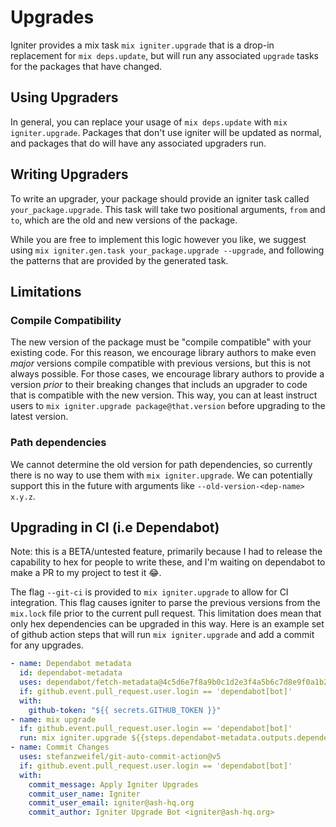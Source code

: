 # Upgrades

Igniter provides a mix task `mix igniter.upgrade` that is a drop-in replacement for
`mix deps.update`, but will run any associated `upgrade` tasks for the packages that have changed.

## Using Upgraders

In general, you can replace your usage of `mix deps.update` with `mix igniter.upgrade`. Packages that
don't use igniter will be updated as normal, and packages that do will have any associated upgraders run.

## Writing Upgraders

To write an upgrader, your package should provide an igniter task called `your_package.upgrade`. This task
will take two positional arguments, `from` and `to`, which are the old and new versions of the package.

While you are free to implement this logic however you like, we suggest using
`mix igniter.gen.task your_package.upgrade --upgrade`, and following the patterns that are provided by the generated task.

## Limitations

### Compile Compatibility

The new version of the package must be "compile compatible" with your existing code. For this reason,
we encourage library authors to make even _major_ versions compile compatible with previous versions, but
this is not always possible. For those cases, we encourage library authors to provide a version _prior_
to their breaking changes that includs an upgrader to code that is compatible with the new version. This way,
you can at least instruct users to `mix igniter.upgrade package@that.version` before upgrading to the latest
version.

### Path dependencies

We cannot determine the old version for path dependencies, so currently there is no way to use
them with `mix igniter.upgrade`. We can potentially support this in the future with arguments
like `--old-version-<dep-name> x.y.z`.

## Upgrading in CI (i.e Dependabot)

Note: this is a BETA/untested feature, primarily because I had to release the capability to hex for people to write
these, and I'm waiting on dependabot to make a PR to my project to test it 😂.

The flag `--git-ci` is provided to `mix igniter.upgrade` to allow for CI integration. This flag
causes igniter to parse the previous versions from the `mix.lock` file prior to the current pull request.
This limitation does mean that only hex dependencies can be upgraded in this way.
Here is an example set of github action steps that will run `mix igniter.upgrade` and add a commit
for any upgrades.

```yml
- name: Dependabot metadata
  id: dependabot-metadata
  uses: dependabot/fetch-metadata@4c5d6e7f8a9b0c1d2e3f4a5b6c7d8e9f0a1b2c3d
  if: github.event.pull_request.user.login == 'dependabot[bot]'
  with:
    github-token: "${{ secrets.GITHUB_TOKEN }}"
- name: mix upgrade
  if: github.event.pull_request.user.login == 'dependabot[bot]'
  run: mix igniter.upgrade ${{steps.dependabot-metadata.outputs.dependency-names}} --git-ci
- name: Commit Changes
  uses: stefanzweifel/git-auto-commit-action@v5
  if: github.event.pull_request.user.login == 'dependabot[bot]'
  with:
    commit_message: Apply Igniter Upgrades
    commit_user_name: Igniter
    commit_user_email: igniter@ash-hq.org
    commit_author: Igniter Upgrade Bot <igniter@ash-hq.org>
```
